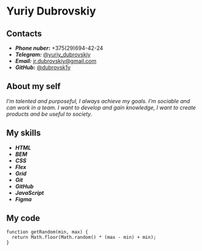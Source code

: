# Yuriy Dubrovskiy
## Contacts
* ***Phone nuber:*** +375(29)694-42-24  
* ***Telegram:*** [@yuriy_dubrovskiy](https://t.me/yuriy_dubrovskiy)
* ***Email:*** jr.dubrovskiy@gmail.com 
* ***GitHub:*** [@dubrovsk1y](https://github.com/dubrovsk1y)
## About my self
*I'm talented and purposeful, I always achieve my goals. I'm sociable and can work in a team. I want to develop and gain knowledge, I want to create products and be useful to society.*
## My skills 
* ***HTML***  
* ***BEM***  
* ***CSS***
* ***Flex*** 
* ***Grid*** 
* ***Git*** 
* ***GitHub*** 
* ***JavaScript*** 
* ***Figma***
## My code

```
function getRandom(min, max) {
  return Math.floor(Math.random() * (max - min) + min);
}
```